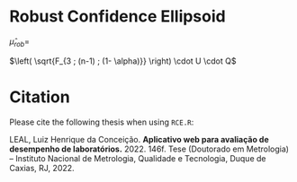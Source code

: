 # Robust Confidence Ellipsoid


$\hat{\mu}_{rob}=$

$\left( \sqrt{F_{3 ; (n-1) ; (1- \alpha)}} \right) \cdot U \cdot Q$

# Citation

Please cite the following thesis when using `RCE.R`:

LEAL, Luiz Henrique da Conceição. <b>Aplicativo web para avaliação de desempenho de laboratórios.</b> 2022. 146f. Tese (Doutorado em Metrologia) – Instituto Nacional de Metrologia, Qualidade e Tecnologia, Duque de Caxias, RJ, 2022.
